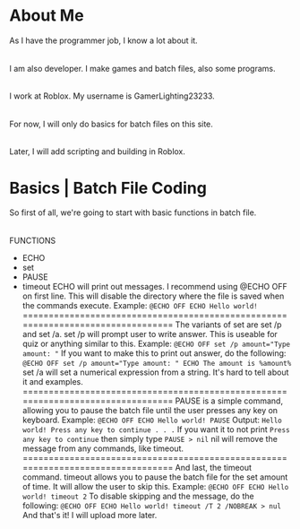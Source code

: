 # About Me
As I have the programmer job, I know a lot about it.
######
I am also developer. I make games and batch files, also some programs.
######
I work at Roblox. My username is GamerLighting23233.
######
######
For now, I will only do basics for batch files on this site.
######
Later, I will add scripting and building in Roblox.
######
# Basics | Batch File Coding
So first of all, we're going to start with basic functions in batch file.
######
FUNCTIONS
- ECHO
- set
- PAUSE
- timeout
ECHO will print out messages. I recommend using @ECHO OFF on first line.
This will disable the directory where the file is saved when the commands execute.
Example:
`@ECHO OFF
ECHO Hello world!`
================================================================================
The variants of set are set /p and set /a.
set /p will prompt user to write answer. This is useable for quiz or anything similar to this.
Example:
`@ECHO OFF
set /p amount="Type amount: "`
If you want to make this to print out answer, do the following:
`@ECHO OFF
set /p amount="Type amount: "
ECHO The amount is %amount%`
set /a will set a numerical expression from a string.
It's hard to tell about it and examples.
================================================================================
PAUSE is a simple command, allowing you to pause the batch file until the user presses any key on keyboard.
Example:
`@ECHO OFF
ECHO Hello world!
PAUSE`
Output:
`Hello world!
Press any key to continue . . .`
If you want it to not print `Press any key to continue` then simply type `PAUSE > nil`
nil will remove the message from any commands, like timeout.
================================================================================
And last, the timeout command.
timeout allows you to pause the batch file for the set amount of time. It will allow the user to skip this.
Example:
`@ECHO OFF
ECHO Hello world!
timeout 2`
To disable skipping and the message, do the following:
`@ECHO OFF
ECHO Hello world!
timeout /T 2 /NOBREAK > nul`
And that's it! I will upload more later.
